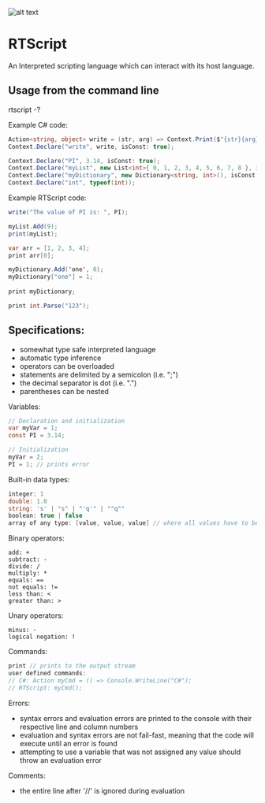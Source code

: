 ![alt text](https://github.com/miroiu/rt-script/blob/master/RTScript/icon.ico "RTScript logo")
# RTScript
An Interpreted scripting language which can interact with its host language.

## Usage from the command line
rtscript -?

Example C# code:
```csharp
Action<string, object> write = (str, arg) => Context.Print($"{str}{arg}");
Context.Declare("write", write, isConst: true);

Context.Declare("PI", 3.14, isConst: true);
Context.Declare("myList", new List<int>{ 0, 1, 2, 3, 4, 5, 6, 7, 8 }, isConst: true);
Context.Declare("myDictionary", new Dictionary<string, int>(), isConst: true);
Context.Declare("int", typeof(int));
```

Example RTScript code:
```csharp
write("The value of PI is: ", PI);

myList.Add(9);
print(myList);

var arr = [1, 2, 3, 4];
print arr[0];

myDictionary.Add('one', 0);
myDictionary["one"] = 1;
 
print myDictionary;

print int.Parse("123");
```

## Specifications:
  - somewhat type safe interpreted language
  - automatic type inference
  - operators can be overloaded
  - statements are delimited by a semicolon (i.e. ";")
  - the decimal separator is dot (i.e. ".")
  - parentheses can be nested
  
Variables:
```csharp
// Declaration and initialization
var myVar = 1;
const PI = 3.14;

// Initialization
myVar = 2;
PI = 1; // prints error
```

Built-in data types:
```csharp
integer: 1
double: 1.0
string: 's' | "s" | "'q'" | '"q"'
boolean: true | false
array of any type: [value, value, value] // where all values have to be the same type
```

Binary operators:
```
add: +
subtract: -
divide: /
multiply: *
equals: ==
not equals: !=
less than: <
greater than: > 
```

Unary operators:
```
minus: -
logical negation: !
```

Commands:
```csharp
print // prints to the output stream
user defined commands:
// C#: Action myCmd = () => Console.WriteLine("C#");
// RTScript: myCmd();
```

Errors:
  - syntax errors and evaluation errors are printed to the console with their respective line and column numbers
  - evaluation and syntax errors are not fail-fast, meaning that the code will execute until an error is found
  - attempting to use a variable that was not assigned any value should throw an evaluation error

Comments:
  - the entire line after '//' is ignored during evaluation 
